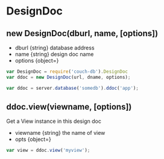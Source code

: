 # DesignDoc

## new DesignDoc(dburl, name, [options])

* dburl {string} database address
* name {string} design doc name
* options {object=} 

```js
var DesignDoc = require('couch-db').DesignDoc
var ddoc = new DesignDoc(url, dname, options); 
```

```js
var ddoc = server.database('somedb').ddoc('app');
```

## ddoc.view(viewname, [options])

Get a View instance in this design doc

* viewname {string} the name of view
* opts {object=}

```js
var view = ddoc.view('myview');
```
